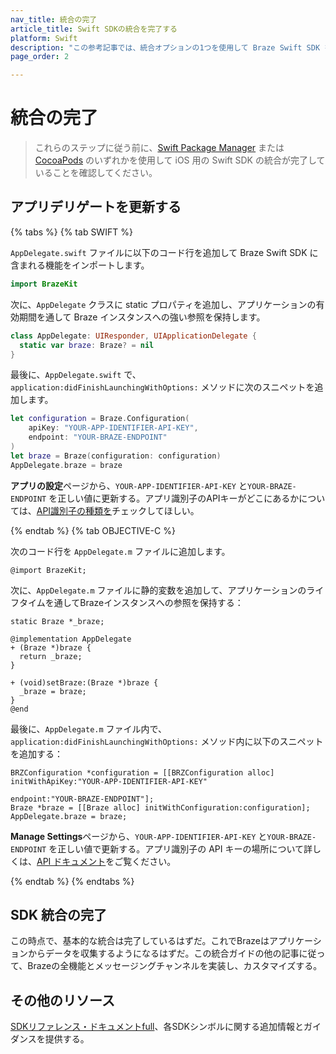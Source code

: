 ```yaml
---
nav_title: 統合の完了
article_title: Swift SDKの統合を完了する
platform: Swift
description: "この参考記事では、統合オプションの1つを使用して Braze Swift SDK をインストールした後に統合を完了する方法を示します。"
page_order: 2

---
```


# 統合の完了

> これらのステップに従う前に、[Swift Package Manager]({{site.baseurl}}/developer_guide/platform_integration_guides/swift/initial_sdk_setup/installation_methods/swift_package_manager/) または [CocoaPods]({{site.baseurl}}/developer_guide/platform_integration_guides/swift/initial_sdk_setup/installation_methods/cocoapods/) のいずれかを使用して iOS 用の Swift SDK の統合が完了していることを確認してください。

## アプリデリゲートを更新する

{% tabs %}
{% tab SWIFT %}

`AppDelegate.swift` ファイルに以下のコード行を追加して Braze Swift SDK に含まれる機能をインポートします。

```swift
import BrazeKit
```


次に、`AppDelegate` クラスに static プロパティを追加し、アプリケーションの有効期間を通して Braze インスタンスへの強い参照を保持します。

```swift
class AppDelegate: UIResponder, UIApplicationDelegate {
  static var braze: Braze? = nil
}
```

最後に、`AppDelegate.swift` で、`application:didFinishLaunchingWithOptions:` メソッドに次のスニペットを追加します。

```swift
let configuration = Braze.Configuration(
    apiKey: "YOUR-APP-IDENTIFIER-API-KEY",
    endpoint: "YOUR-BRAZE-ENDPOINT"
)
let braze = Braze(configuration: configuration)
AppDelegate.braze = braze
```

**アプリの設定**ページから、`YOUR-APP-IDENTIFIER-API-KEY` と`YOUR-BRAZE-ENDPOINT` を正しい値に更新する。アプリ識別子のAPIキーがどこにあるかについては、[API識別子の種類を]({{site.baseurl}}/api/identifier_types/?tab=app%20ids)チェックしてほしい。

{% endtab %}
{% tab OBJECTIVE-C %}

次のコード行を `AppDelegate.m` ファイルに追加します。

```objc
@import BrazeKit;
```

次に、`AppDelegate.m` ファイルに静的変数を追加して、アプリケーションのライフタイムを通してBrazeインスタンスへの参照を保持する：

```objc
static Braze *_braze;

@implementation AppDelegate
+ (Braze *)braze {
  return _braze;
}

+ (void)setBraze:(Braze *)braze {
  _braze = braze;
}
@end
```

最後に、`AppDelegate.m` ファイル内で、`application:didFinishLaunchingWithOptions:` メソッド内に以下のスニペットを追加する：

```objc
BRZConfiguration *configuration = [[BRZConfiguration alloc] initWithApiKey:"YOUR-APP-IDENTIFIER-API-KEY"
                                                                  endpoint:"YOUR-BRAZE-ENDPOINT"];
Braze *braze = [[Braze alloc] initWithConfiguration:configuration];
AppDelegate.braze = braze;
```

**Manage Settings**ページから、`YOUR-APP-IDENTIFIER-API-KEY` と`YOUR-BRAZE-ENDPOINT` を正しい値で更新する。アプリ識別子の API キーの場所について詳しくは、[API ドキュメント]({{site.baseurl}}/api/api_key/#the-app-identifier-api-key)をご覧ください。

{% endtab %}
{% endtabs %}


## SDK 統合の完了

この時点で、基本的な統合は完了しているはずだ。これでBrazeはアプリケーションからデータを収集するようになるはずだ。この統合ガイドの他の記事に従って、Brazeの全機能とメッセージングチャンネルを実装し、カスタマイズする。

## その他のリソース

[SDKリファレンス・ドキュメントfull](https://braze-inc.github.io/braze-swift-sdk/documentation/brazekit/ "iOSクラス・ドキュメントは")、各SDKシンボルに関する追加情報とガイダンスを提供する。

